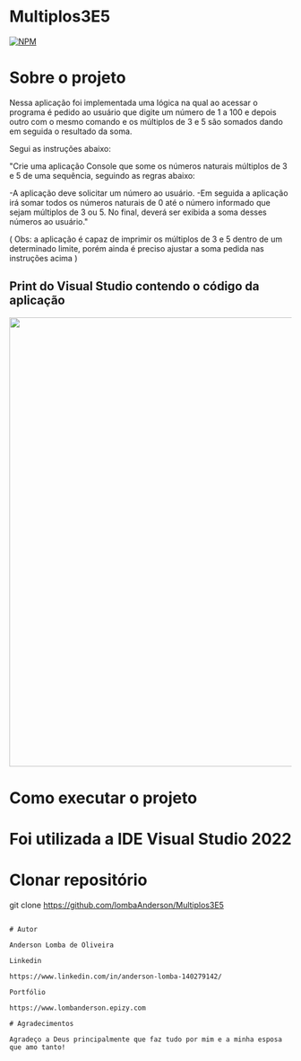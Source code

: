# Multiplos3E5

[![NPM](https://img.shields.io/npm/l/react)](https://github.com/LombaAnderson/Multiplos3E5/blob/main/LICENSE)


# Sobre o projeto
Nessa aplicação foi implementada uma lógica na qual ao acessar o programa é pedido ao usuário que digite um número de 1 a 100 e depois outro 
com o mesmo comando e os múltiplos de 3 e 5 são somados dando em seguida o resultado da soma.

Segui as instruções abaixo:

"Crie uma aplicação Console que some os números naturais múltiplos de 3 e 5 de uma sequência, seguindo as regras abaixo:

-A aplicação deve solicitar um número ao usuário.
-Em seguida a aplicação irá somar todos os números naturais de 0 até o número informado que sejam múltiplos de 3 ou 5.
 No final, deverá ser exibida a soma desses números ao usuário."
 
 ( Obs: a aplicação é capaz de imprimir os múltiplos de 3 e 5 dentro de um determinado limite, porém ainda é preciso ajustar a soma pedida nas instruções acima )


## Print do Visual Studio contendo o código da aplicação
<div align="center">
<img src="https://user-images.githubusercontent.com/60937513/185455790-d323a522-d985-47a4-a714-cc391d2090ca.png" width="800" />
</div>


# Como executar o projeto

# Foi utilizada a IDE Visual Studio 2022

# Clonar repositório
git clone https://github.com/lombaAnderson/Multiplos3E5

```

# Autor

Anderson Lomba de Oliveira

Linkedin

https://www.linkedin.com/in/anderson-lomba-140279142/

Portfólio

https://www.lombanderson.epizy.com

# Agradecimentos

Agradeço a Deus principalmente que faz tudo por mim e a minha esposa que amo tanto!
